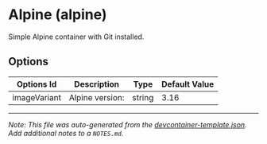 
# Alpine (alpine)

Simple Alpine container with Git installed.

## Options

| Options Id | Description | Type | Default Value |
|-----|-----|-----|-----|
| imageVariant | Alpine version: | string | 3.16 |



---

_Note: This file was auto-generated from the [devcontainer-template.json](https://github.com/igecloudsdev/developer/blob/main/src/alpine/devcontainer-template.json).  Add additional notes to a `NOTES.md`._
